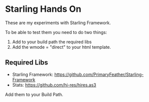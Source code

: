 Starling Hands On
=================

These are my experiments with Starling Framework.

To be able to test them you need to do two things:

 1. Add to your build path the required libs
 2. Add the wmode = "direct" to your html template.
 
## Required Libs

 * Starling Framework: https://github.com/PrimaryFeather/Starling-Framework
 * Stats: https://github.com/hi-res/hires.as3
 
 Add them to your Build Path.

